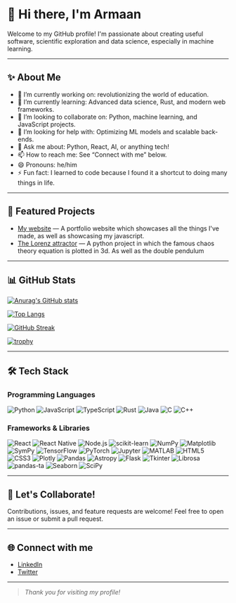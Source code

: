 # 👋 Hi there, I'm Armaan

Welcome to my GitHub profile! I'm passionate about creating useful software, scientific exploration and data science, especially in machine learning.

---

## ✨ About Me

- 🔭 I’m currently working on: revolutionizing the world of education.
- 🌱 I’m currently learning: Advanced data science, Rust, and modern web frameworks.
- 👯 I’m looking to collaborate on: Python, machine learning, and JavaScript projects.
- 🤔 I’m looking for help with: Optimizing ML models and scalable back-ends.
- 💬 Ask me about: Python, React, AI, or anything tech!
- 📫 How to reach me: See “Connect with me” below.
- 😄 Pronouns: he/him
- ⚡ Fun fact: I learned to code because I found it a shortcut to doing many things in life.

---

## 🚀 Featured Projects

- [My website](https://github.com/BBCnewslondon/My-portfolio-website) &mdash; A portfolio website which showcases all the things I've made, as well as showcasing my javascript.
- [The Lorenz attractor](https://github.com/BBCnewslondon/The_Lorenz_attractor) &mdash; A python project in which the famous chaos theory equation is plotted in 3d. As well as the double pendulum

---

## 📊 GitHub Stats

[![Anurag's GitHub stats](https://github-readme-stats.vercel.app/api?username=BBCnewslondon&show_icons=true&theme=tokyonight)](https://github.com/anuraghazra/github-readme-stats)

[![Top Langs](https://github-readme-stats.vercel.app/api/top-langs/?username=BBCnewslondon&theme=tokyonight)](https://github.com/anuraghazra/github-readme-stats)

[![GitHub Streak](https://streak-stats.demolab.com?user=BBCnewslondon&theme=tokyonight)](https://git.io/streak-stats)

[![trophy](https://github-profile-trophy.vercel.app/?username=BBCnewslondon&theme=tokyonight)](https://github.com/ryo-ma/github-profile-trophy)


---

## 🛠️ Tech Stack

### Programming Languages
![Python](https://img.shields.io/badge/Python-3670A0?style=for-the-badge&logo=python&logoColor=ffdd54)
![JavaScript](https://img.shields.io/badge/JavaScript-F7DF1E?style=for-the-badge&logo=javascript&logoColor=black)
![TypeScript](https://img.shields.io/badge/TypeScript-007ACC?style=for-the-badge&logo=typescript&logoColor=white)
![Rust](https://img.shields.io/badge/Rust-000000?style=for-the-badge&logo=rust&logoColor=white)
![Java](https://img.shields.io/badge/Java-ED8B00?style=for-the-badge&logo=java&logoColor=white)
![C](https://img.shields.io/badge/C-00599C?style=for-the-badge&logo=c&logoColor=white)
![C++](https://img.shields.io/badge/C++-00599C?style=for-the-badge&logo=c%2B%2B&logoColor=white)

### Frameworks & Libraries
![React](https://img.shields.io/badge/React-20232A?style=for-the-badge&logo=react&logoColor=61DAFB)
![React Native](https://img.shields.io/badge/React_Native-20232A?style=for-the-badge&logo=react&logoColor=61DAFB)
![Node.js](https://img.shields.io/badge/Node.js-339933?style=for-the-badge&logo=nodedotjs&logoColor=white)
![scikit-learn](https://img.shields.io/badge/scikit--learn-F7931E?style=for-the-badge&logo=scikit-learn&logoColor=white)
![NumPy](https://img.shields.io/badge/NumPy-013243?style=for-the-badge&logo=numpy&logoColor=white)
![Matplotlib](https://img.shields.io/badge/Matplotlib-11557c?style=for-the-badge&logo=matplotlib&logoColor=white)
![SymPy](https://img.shields.io/badge/SymPy-008000?style=for-the-badge&logo=sympy&logoColor=white)
![TensorFlow](https://img.shields.io/badge/TensorFlow-FF6F00?style=for-the-badge&logo=tensorflow&logoColor=white)
![PyTorch](https://img.shields.io/badge/PyTorch-EE4C2C?style=for-the-badge&logo=pytorch&logoColor=white)
![Jupyter](https://img.shields.io/badge/Jupyter-F37626?style=for-the-badge&logo=jupyter&logoColor=white)
![MATLAB](https://img.shields.io/badge/MATLAB-0076A8?style=for-the-badge&logo=mathworks&logoColor=white)
![HTML5](https://img.shields.io/badge/HTML5-E34F26?style=for-the-badge&logo=html5&logoColor=white)
![CSS3](https://img.shields.io/badge/CSS3-1572B6?style=for-the-badge&logo=css3&logoColor=white)
![Plotly](https://img.shields.io/badge/Plotly-3F4F75?style=for-the-badge&logo=plotly&logoColor=white)
![Pandas](https://img.shields.io/badge/Pandas-150458?style=for-the-badge&logo=pandas&logoColor=white)
![Astropy](https://img.shields.io/badge/Astropy-6D6E71?style=for-the-badge&logo=astropy&logoColor=white)
![Flask](https://img.shields.io/badge/Flask-000000?style=for-the-badge&logo=flask&logoColor=white)
![Tkinter](https://img.shields.io/badge/Tkinter-FFB13B?style=for-the-badge&logo=python&logoColor=white)
![Librosa](https://img.shields.io/badge/Librosa-170458?style=for-the-badge&logo=librosa&logoColor=white)
![pandas-ta](https://img.shields.io/badge/pandas--ta-150458?style=for-the-badge&logo=pandas&logoColor=white)
![Seaborn](https://img.shields.io/badge/Seaborn-3776AB?style=for-the-badge&logo=python&logoColor=white)
![SciPy](https://img.shields.io/badge/SciPy-8CAAE6?style=for-the-badge&logo=scipy&logoColor=white)

---

## 🤝 Let's Collaborate!

Contributions, issues, and feature requests are welcome! Feel free to open an issue or submit a pull request.

---

## 🌐 Connect with me

- [LinkedIn](https://linkedin.com/in/your-profile)
- [Twitter](https://twitter.com/your-handle)

---

> _Thank you for visiting my profile!_
